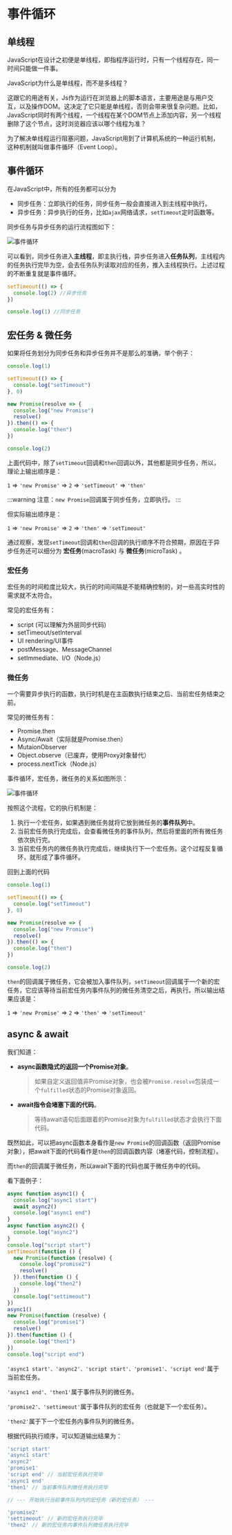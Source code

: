 # 事件循环

## 单线程
JavaScript在设计之初便是单线程，即指程序运行时，只有一个线程存在，同一时间只能做一件事。

JavaScript为什么是单线程，而不是多线程？

这跟它的用途有关，Js作为运行在浏览器上的脚本语言，主要用途是与用户交互，以及操作DOM。这决定了它只能是单线程，否则会带来很复杂问题。比如，JavaScript同时有两个线程，一个线程在某个DOM节点上添加内容，另一个线程删除了这个节点，这时浏览器应该以哪个线程为准？

为了解决单线程运行阻塞问题，JavaScript用到了计算机系统的一种运行机制，这种机制就叫做事件循环（Event Loop）。

## 事件循环
在JavaScript中，所有的任务都可以分为

* 同步任务：立即执行的任务，同步任务一般会直接进入到主线程中执行。
* 异步任务：异步执行的任务，比如`ajax`网络请求，`setTimeout`定时函数等。

同步任务与异步任务的运行流程图如下：

![事件循环](../../.vuepress/public/assets/img/event-loop.png)

可以看到，同步任务进入**主线程**，即主执行栈，异步任务进入**任务队列**，主线程内的任务执行完毕为空，会去任务队列读取对应的任务，推入主线程执行。上述过程的不断重复就是事件循环。
```js
setTimeout(() => {
  console.log(2) //异步任务
})

console.log(1) //同步任务
```

## 宏任务 & 微任务
如果将任务划分为同步任务和异步任务并不是那么的准确，举个例子：
```js
console.log(1)

setTimeout(() => {
  console.log("setTimeout")
}, 0)

new Promise(resolve => {
  console.log("new Promise")
  resolve()
}).then(() => {
  console.log("then")
})

console.log(2)
```
上面代码中，除了`setTimeout`回调和`then`回调以外，其他都是同步任务，所以，理论上输出顺序是：

`1` => `'new Promise'` => `2` => `'setTimeout'` => `'then'`

:::warning
  注意：`new Promise`回调属于同步任务，立即执行。
:::

但实际输出顺序是：

`1` => `'new Promise'` => `2` => `'then'` => `'setTimeout'`

通过观察，发现`setTimeout`回调和`then`回调的执行顺序不符合预期，原因在于异步任务还可以细分为 **宏任务**(macroTask) 与 **微任务**(microTask) 。

### 宏任务
宏任务的时间粒度比较大，执行的时间间隔是不能精确控制的，对一些高实时性的需求就不太符合。

常见的宏任务有：
* script (可以理解为外层同步代码)
* setTimeout/setInterval
* UI rendering/UI事件
* postMessage、MessageChannel
* setImmediate、I/O（Node.js）

### 微任务
一个需要异步执行的函数，执行时机是在主函数执行结束之后、当前宏任务结束之前。

常见的微任务有：
* Promise.then
* Async/Await（实际就是Promise.then）
* MutaionObserver
* Object.observe（已废弃，使用Proxy对象替代）
* process.nextTick（Node.js）

事件循环，宏任务，微任务的关系如图所示：

![事件循环](../../.vuepress/public/assets/img/macro-micro.png)

按照这个流程，它的执行机制是：
1. 执行一个宏任务，如果遇到微任务就将它放到微任务的**事件队列**中。
2. 当前宏任务执行完成后，会查看微任务的事件队列，然后将里面的所有微任务依次执行完。
3. 当前宏任务内的微任务执行完成后，继续执行下一个宏任务。这个过程反复循环，就形成了事件循环。

回到上面的代码
```js
console.log(1)

setTimeout(() => {
  console.log("setTimeout")
}, 0)

new Promise(resolve => {
  console.log("new Promise")
  resolve()
}).then(() => {
  console.log("then")
})

console.log(2)
```
`then`的回调属于微任务，它会被加入事件队列，`setTimeout`回调属于一个新的宏任务，它应该等待当前宏任务内事件队列的微任务清空之后，再执行。所以输出结果应该是：

`1` => `'new Promise'` => `2` => `'then'` => `'setTimeout'`

## async & await
我们知道：
* **async函数隐式的返回一个Promise对象**。

  > 如果自定义返回值非Promise对象，也会被`Promise.resolve`包装成一个`fulfilled`状态的Promise对象返回。

* **await指令会堵塞下面的代码**。

  > 等待await语句后面跟着的Promise对象为`fulfilled`状态才会执行下面代码。

既然如此，可以把async函数本身看作是`new Promise`的回调函数（返回Promise对象），把await下面的代码看作是`then`的回调函数内容（堵塞代码，控制流程）。

而`then`的回调属于微任务，所以await下面的代码也属于微任务中的代码。

看下面例子：
```js
async function async1() {
  console.log("async1 start")
  await async2()
  console.log("async1 end")
}
async function async2() {
  console.log("async2")
}
console.log("script start")
setTimeout(function () {
  new Promise(function (resolve) {
    console.log("promise2")
    resolve()
  }).then(function () {
    console.log("then2")
  })
  console.log("settimeout")
})
async1()
new Promise(function (resolve) {
  console.log("promise1")
  resolve()
}).then(function () {
  console.log("then1")
})
console.log("script end")
```
`'async1 start'、'async2'、'script start'、'promise1'、'script end'`属于当前宏任务。

`'async1 end'、'then1'`属于事件队列的微任务。

`'promise2'、'settimeout'`属于事件队列的宏任务（也就是下一个宏任务）。

`'then2'`属于下一个宏任务内事件队列的微任务。

根据代码执行顺序，可以知道输出结果为：
```js
'script start'
'async1 start'
'async2'
'promise1'
'script end' // 当前宏任务执行完毕
'async1 end'
'then1' // 当前事件队列微任务执行完毕

// --- 开始执行当前事件队列内的宏任务（新的宏任务） ---

'promise2'
'settimeout' // 新的宏任务执行完毕
'then2' // 新的宏任务内事件队列微任务执行完毕
```

<Vssue />
